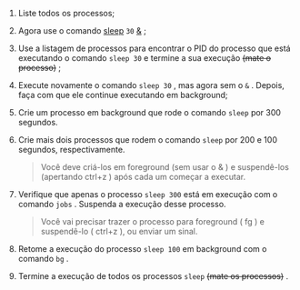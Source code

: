1. Liste todos os processos;

2. Agora use o comando [sleep](https://linux.die.net/man/3/sleep) `30` [&](https://linuxhandbook.com/run-process-background/) ;

3. Use a listagem de processos para encontrar o PID do processo que está executando o comando `sleep 30` e termine a sua execução ~~(mate o processo)~~ ;

4. Execute novamente o comando `sleep 30` , mas agora sem o `&` . Depois, faça com que ele continue executando em background;

5. Crie um processo em background que rode o comando `sleep` por 300 segundos.

6. Crie mais dois processos que rodem o comando `sleep` por 200 e 100 segundos, respectivamente.
    
    > Você deve criá-los em foreground (sem usar o & ) e suspendê-los (apertando ctrl+z ) após cada um começar a executar.

7. Verifique que apenas o processo `sleep 300` está em execução com o comando `jobs` . Suspenda a execução desse processo.
    
    > Você vai precisar trazer o processo para foreground ( fg ) e suspendê-lo ( ctrl+z ), ou enviar um sinal.

8. Retome a execução do processo `sleep 100` em background com o comando `bg` .

9. Termine a execução de todos os processos `sleep` ~~(mate os processos)~~ .
